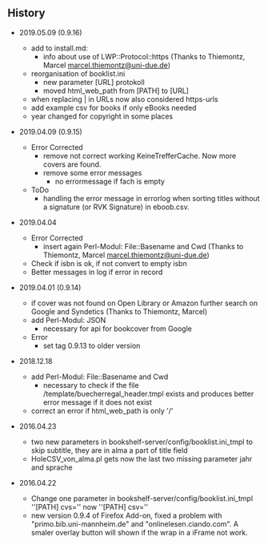 ## History
- 2019.05.09 (0.9.16)
    - add to install.md:
      - info about use of LWP::Protocol::https (Thanks to Thiemontz, Marcel <marcel.thiemontz@uni-due.de>)
    - reorganisation of booklist.ini
        - new parameter [URL] protokoll
        - moved html_web_path from [PATH] to [URL]
    - when replacing | in URLs now also considered https-urls
    - add example csv for books if only eBooks needed
    - year changed for copyright in some places

- 2019.04.09 (0.9.15)
  - Error Corrected
    - remove not correct working KeineTrefferCache. Now more covers are found.
    - remove some error messages
      - no errormessage if fach is empty
  - ToDo
    - handling the error message in errorlog when sorting titles without a signature (or RVK Signature) in eboob.csv.

- 2019.04.04
  - Error Corrected
    - insert again Perl-Modul: File::Basename and Cwd (Thanks to Thiemontz, Marcel <marcel.thiemontz@uni-due.de>)
  - Check if isbn is ok, if not convert to empty isbn
  - Better messages in log if error in record

- 2019.04.01 (0.9.14)
  - if cover was not found on Open Library or Amazon further search on Google and Syndetics (Thanks to Thiemontz, Marcel)
  - add Perl-Modul: JSON
    - necessary for api for bookcover from Google
  - Error
    - set tag 0.9.13 to older version

- 2018.12.18
  - add Perl-Modul: File::Basename and Cwd
    - necessary to check if the file /template/buecherregal_header.tmpl exists and produces better error message if it does not exist
  - correct an error if html_web_path is only '/'

- 2016.04.23
  - two new parameters in bookshelf-server/config/booklist.ini_tmpl to skip subtitle, they are in alma a part of title field
  - HoleCSV_von_alma.pl gets now the last two missing parameter jahr and sprache

- 2016.04.22
  - Change one parameter in bookshelf-server/config/booklist.ini_tmpl ''[PATH] cvs='' now ''[PATH] csv=''
  - new version 0.9.4 of Firefox Add-on, fixed a problem with "primo.bib.uni-mannheim.de" and "onlinelesen.ciando.com". A smaler overlay button will shown if the wrap in a iFrame not work.
